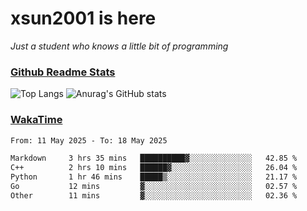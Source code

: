 # xsun2001 is here

*Just a student who knows a little bit of programming*

### [Github Readme Stats](https://github.com/anuraghazra/github-readme-stats)

![Top Langs](https://github-readme-stats.vercel.app/api/top-langs/?username=xsun2001&layout=compact&theme=radical) ![Anurag's GitHub stats](https://github-readme-stats.vercel.app/api?username=xsun2001&show_icons=true&theme=radical)

### [WakaTime](https://wakatime.com)

<!--START_SECTION:waka-->

```txt
From: 11 May 2025 - To: 18 May 2025

Markdown     3 hrs 35 mins   ██████████▓░░░░░░░░░░░░░░   42.85 %
C++          2 hrs 10 mins   ██████▓░░░░░░░░░░░░░░░░░░   26.04 %
Python       1 hr 46 mins    █████▒░░░░░░░░░░░░░░░░░░░   21.17 %
Go           12 mins         ▓░░░░░░░░░░░░░░░░░░░░░░░░   02.57 %
Other        11 mins         ▓░░░░░░░░░░░░░░░░░░░░░░░░   02.36 %
```

<!--END_SECTION:waka-->
